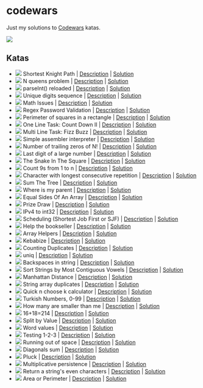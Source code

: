 # codewars
Just my solutions to [Codewars](https://www.codewars.com/users/pepellou) katas.

![](https://www.codewars.com/users/pepellou/badges/large)

## Katas

- ![](https://img.shields.io/badge/level-4kyu-314f6b) Shortest Knight Path | [Description](https://www.codewars.com/kata/549ee8b47111a81214000941) | [Solution](katas/shortest_knight_path/solution.js)
- ![](https://img.shields.io/badge/level-4kyu-314f6b) N queens problem | [Description](https://www.codewars.com/kata/52cdc1b015db27c484000031) | [Solution](katas/n_queens/solution.js)
- ![](https://img.shields.io/badge/level-4kyu-314f6b) parseInt() reloaded | [Description](https://www.codewars.com/kata/525c7c5ab6aecef16e0001a5) | [Solution](katas/parseInt_reloaded/solution.js)
- ![](https://img.shields.io/badge/level-5kyu-ac760d) Unique digits sequence | [Description](https://www.codewars.com/kata/599688d0e2800dda4e0001b0) | [Solution](katas/unique_digits_sequence/solution.js)
- ![](https://img.shields.io/badge/level-5kyu-ac760d) Math Issues | [Description](https://www.codewars.com/kata/5267faf57526ea542e0007fb) | [Solution](katas/math_issues/solution.js)
- ![](https://img.shields.io/badge/level-5kyu-ac760d) Regex Password Validation | [Description](https://www.codewars.com/kata/52e1476c8147a7547a000811) | [Solution](katas/regex_password_validation/solution.js)
- ![](https://img.shields.io/badge/level-5kyu-ac760d) Perimeter of squares in a rectangle | [Description](https://www.codewars.com/kata/559a28007caad2ac4e000083) | [Solution](katas/perimeter_squares_in_rectangle/solution.js)
- ![](https://img.shields.io/badge/level-5kyu-ac760d) One Line Task: Count Down II | [Description](https://www.codewars.com/kata/58f85908bc60c645d5000095) | [Solution](katas/oneliner_countdown_2/solution.js)
- ![](https://img.shields.io/badge/level-5kyu-ac760d) Multi Line Task: Fizz Buzz | [Description](https://www.codewars.com/kata/593550e26d07549c5100004a) | [Solution](katas/multiliner_fizz_buzz/solution.js)
- ![](https://img.shields.io/badge/level-5kyu-ac760d) Simple assembler interpreter | [Description](https://www.codewars.com/kata/58e24788e24ddee28e000053) | [Solution](katas/simple_assembler_interpreter/solution.js)
- ![](https://img.shields.io/badge/level-5kyu-ac760d) Number of trailing zeros of N! | [Description](https://www.codewars.com/kata/52f787eb172a8b4ae1000a34) | [Solution](katas/number_of_trailing_zeros_of_n_factorial/solution.js)
- ![](https://img.shields.io/badge/level-5kyu-ac760d) Last digit of a large number | [Description](https://www.codewars.com/kata/5511b2f550906349a70004e1) | [Solution](katas/last_digit_of_a_large_number/solution.js)
- ![](https://img.shields.io/badge/level-5kyu-ac760d) The Snake In The Square | [Description](https://www.codewars.com/kata/579f22eee298a765f8000269) | [Solution](katas/the_snake_in_the_square/solution.js)
- ![](https://img.shields.io/badge/level-5kyu-ac760d) Count 9s from 1 to n | [Description](https://www.codewars.com/kata/55143152820d22cdf00001bb) | [Solution](katas/count_9s/solution.js)
- ![](https://img.shields.io/badge/level-6kyu-705521) Character with longest consecutive repetition | [Description](https://www.codewars.com/kata/586d6cefbcc21eed7a001155) | [Solution](katas/character_with_longest_consecutive_repetition/solution.js)
- ![](https://img.shields.io/badge/level-6kyu-705521) Sum The Tree | [Description](https://www.codewars.com/kata/5800580f8f7ddaea13000025) | [Solution](katas/sum_the_tree/solution.js)
- ![](https://img.shields.io/badge/level-6kyu-705521) Where is my parent | [Description](https://www.codewars.com/kata/58539230879867a8cd00011c) | [Solution](katas/where_is_my_parent/solution.js)
- ![](https://img.shields.io/badge/level-6kyu-705521) Equal Sides Of An Array | [Description](https://www.codewars.com/kata/5679aa472b8f57fb8c000047) | [Solution](katas/equal_sides_of_an_array/solution.js)
- ![](https://img.shields.io/badge/level-6kyu-705521) Prize Draw | [Description](https://www.codewars.com/kata/5616868c81a0f281e500005c) | [Solution](katas/prize_draw/solution.js)
- ![](https://img.shields.io/badge/level-6kyu-705521) IPv4 to int32 | [Description](https://www.codewars.com/kata/52ea928a1ef5cfec800003ee) | [Solution](katas/ipv4_to_int32/solution.js)
- ![](https://img.shields.io/badge/level-6kyu-705521) Scheduling (Shortest Job First or SJF) | [Description](https://www.codewars.com/kata/550cc572b9e7b563be00054f) | [Solution](katas/scheduling_SJF/solution.js)
- ![](https://img.shields.io/badge/level-6kyu-705521) Help the bookseller | [Description](https://www.codewars.com/kata/54dc6f5a224c26032800005c) | [Solution](katas/help_the_bookseller/solution.js)
- ![](https://img.shields.io/badge/level-6kyu-705521) Array Helpers | [Description](https://www.codewars.com/kata/525d50d2037b7acd6e000534) | [Solution](katas/array_helpers/solution.js)
- ![](https://img.shields.io/badge/level-6kyu-705521) Kebabize | [Description](https://www.codewars.com/kata/57f8ff867a28db569e000c4a) | [Solution](katas/kebabize/solution.js)
- ![](https://img.shields.io/badge/level-6kyu-705521) Counting Duplicates | [Description](https://www.codewars.com/kata/54bf1c2cd5b56cc47f0007a1) | [Solution](katas/counting_duplicates/solution.js)
- ![](https://img.shields.io/badge/level-6kyu-705521) uniq | [Description](https://www.codewars.com/kata/52249faee9abb9cefa0001ee) | [Solution](katas/uniq/solution.js)
- ![](https://img.shields.io/badge/level-6kyu-705521) Backspaces in string | [Description](https://www.codewars.com/kata/5727bb0fe81185ae62000ae3) | [Solution](katas/backspaces_in_string/solution.js)
- ![](https://img.shields.io/badge/level-6kyu-705521) Sort Strings by Most Contiguous Vowels | [Description](https://www.codewars.com/kata/5d2d0d34bceae80027bffddb) | [Solution](katas/sort_strings_by_most_contiguous_vowels/solution.js)
- ![](https://img.shields.io/badge/level-6kyu-705521) Manhattan Distance | [Description](https://www.codewars.com/kata/52998bf8caa22d98b800003a) | [Solution](katas/manhattan_distance/solution.js)
- ![](https://img.shields.io/badge/level-6kyu-705521) String array duplicates | [Description](https://www.codewars.com/kata/59f08f89a5e129c543000069) | [Solution](katas/string_array_duplicates/solution.js)
- ![](https://img.shields.io/badge/level-6kyu-705521) Quick n choose k calculator | [Description](https://www.codewars.com/kata/55b22ef242ad87345c0000b2) | [Solution](katas/quick_n_choose_k_calculator/solution.js)
- ![](https://img.shields.io/badge/level-7kyu-888888) Turkish Numbers, 0-99 | [Description](https://www.codewars.com/kata/5ebd53ea50d0680031190b96) | [Solution](katas/turkish_numbers/solution.js)
- ![](https://img.shields.io/badge/level-7kyu-888888) How many are smaller than me | [Description](https://www.codewars.com/kata/56a1c074f87bc2201200002e) | [Solution](katas/how_many_are_smaller_than_me/solution.js)
- ![](https://img.shields.io/badge/level-7kyu-888888) 16+18=214 | [Description](https://www.codewars.com/kata/5effa412233ac3002a9e471d) | [Solution](katas/16_plus_18_is_214/solution.js)
- ![](https://img.shields.io/badge/level-7kyu-888888) Split by Value | [Description](https://www.codewars.com/kata/5a433c7a8f27f23bb00000dc) | [Solution](katas/split_by_value/solution.js)
- ![](https://img.shields.io/badge/level-7kyu-888888) Word values | [Description](https://www.codewars.com/kata/598d91785d4ce3ec4f000018) | [Solution](katas/word_values/solution.js)
- ![](https://img.shields.io/badge/level-7kyu-888888) Testing 1-2-3 | [Description](https://www.codewars.com/kata/54bf85e3d5b56c7a05000cf9) | [Solution](katas/testing_1_2_3/solution.js)
- ![](https://img.shields.io/badge/level-7kyu-888888) Running out of space | [Description](https://www.codewars.com/kata/56576f82ab83ee8268000059) | [Solution](katas/running_out_of_space/solution.js)
- ![](https://img.shields.io/badge/level-7kyu-888888) Diagonals sum | [Description](https://www.codewars.com/kata/5592fc599a7f40adac0000a8) | [Solution](katas/diagonals_sum/solution.js)
- ![](https://img.shields.io/badge/level-7kyu-888888) Pluck | [Description](https://www.codewars.com/kata/530017aac7c0f49926000084) | [Solution](katas/pluck/solution.js)
- ![](https://img.shields.io/badge/level-7kyu-888888) Multiplicative persistence | [Description](https://www.codewars.com/kata/5c942f40bc4575001a3ea7ec) | [Solution](katas/multiplicative_persistence/solution.js)
- ![](https://img.shields.io/badge/level-7kyu-888888) Return a string's even characters | [Description](https://www.codewars.com/kata/566044325f8fddc1c000002c) | [Solution](katas/string_evens_characters/solution.js)
- ![](https://img.shields.io/badge/level-8kyu-444444) Area or Perimeter | [Description](https://www.codewars.com/kata/5ab6538b379d20ad880000ab) | [Solution](katas/area_or_perimeter/solution.js)
